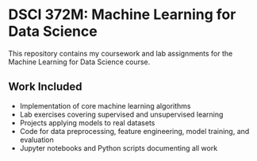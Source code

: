 # DSCI 372M: Machine Learning for Data Science

This repository contains my coursework and lab assignments for the Machine Learning for Data Science course.

## Work Included

- Implementation of core machine learning algorithms  
- Lab exercises covering supervised and unsupervised learning  
- Projects applying models to real datasets  
- Code for data preprocessing, feature engineering, model training, and evaluation  
- Jupyter notebooks and Python scripts documenting all work

